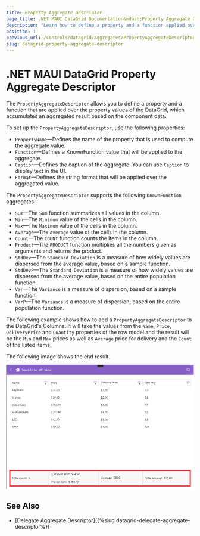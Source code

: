 ```yaml
---
title: Property Aggregate Descriptor
page_title: .NET MAUI DataGrid Documentation&mdash;Property Aggregate Descriptor
description: "Learn how to define a property and a function applied over the property values of the Telerik UI for .NET MAUI DataGrid by using the PropertyAggregateDescriptor, and accumulate an aggregated result based on the component data."
position: 1
previous_url: /controls/datagrid/aggregates/PropertyAggregateDescriptor
slug: datagrid-property-aggregate-descriptor
---
```


# .NET MAUI DataGrid Property Aggregate Descriptor

The `PropertyAggregateDescriptor` allows you to define a property and a function that are applied over the property values of the DataGrid, which accumulates an aggregated result based on the component data.

To set up the `PropertyAggregateDescriptor`, use the following properties:
* `PropertyName`&mdash;Defines the name of the property that is used to compute the aggregate value.
* `Function`&mdash;Defines a KnownFunction value that will be applied to the aggregate.
* `Caption`&mdash;Defines the caption of the aggregate. You can use `Caption` to display text in the UI.
* `Format`&mdash;Defines the string format that will be applied over the aggregated value.

The `PropertyAggregateDescriptor` supports the following `KnownFunction` aggregates:

* `Sum`&mdash;The `Sum` function summarizes all values in the column.
* `Min`&mdash;The `Minimum` value of the cells in the column.
* `Max`&mdash;The `Maximum` value of the cells in the column.
* `Average`&mdash;The `Average` value of the cells in the column.
* `Count`&mdash;The `COUNT` function counts the items in the column.
* `Product`&mdash;The `PRODUCT` function multiplies all the numbers given as arguments and returns the product.
* `StdDev`&mdash;The `Standard Deviation` is a measure of how widely values are dispersed from the average value, based on a sample function.
* `StdDevP`&mdash;The `Standard Deviation` is a measure of how widely values are dispersed from the average value, based on the entire population function.
* `Var`&mdash;The `Variance` is a measure of dispersion, based on a sample function.
* `VarP`&mdash;The `Variance` is a measure of dispersion, based on the entire population function.

The following example shows how to add a `PropertyAggregateDescriptor` to the DataGrid's Columns. It will take the values from the `Name`, `Price`, `DeliveryPrice` and `Quantity` properties of the row model and the result will be the `Min` and `Max` prices as well as `Average` price for delivery and the `Count` of the listed items.

<snippet id='datagrid-property-aggregate-descriptor-example'/>

The following image shows the end result.

![Property Aggregate Descriptor](../images/datagrid-property-aggregate-windows.png)

## See Also

- [Delegate Aggregate Descriptor]({%slug datagrid-delegate-aggregate-descriptor%})
